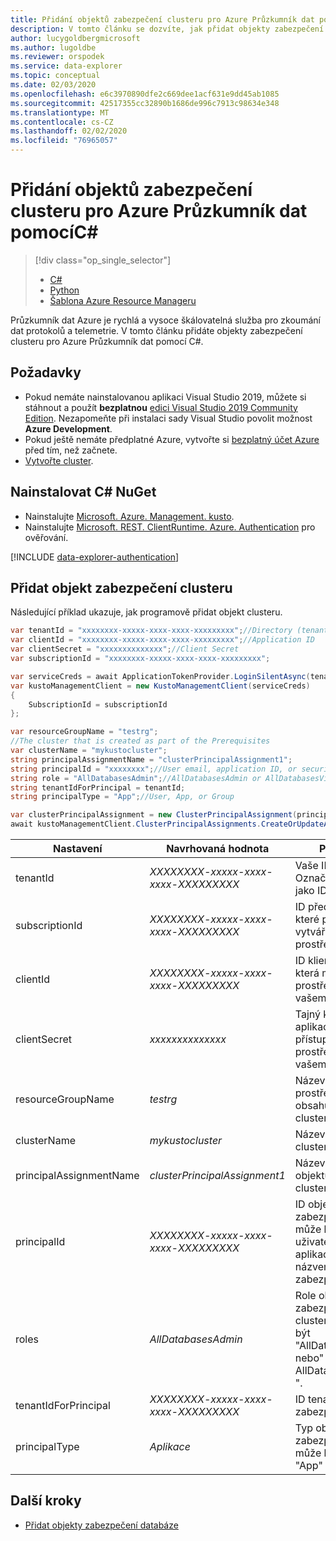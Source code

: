 ```yaml
---
title: Přidání objektů zabezpečení clusteru pro Azure Průzkumník dat pomocíC#
description: V tomto článku se dozvíte, jak přidat objekty zabezpečení clusteru pro Azure Průzkumník dat pomocí C#.
author: lucygoldbergmicrosoft
ms.author: lugoldbe
ms.reviewer: orspodek
ms.service: data-explorer
ms.topic: conceptual
ms.date: 02/03/2020
ms.openlocfilehash: e6c3970890dfe2c669dee1acf631e9dd45ab1085
ms.sourcegitcommit: 42517355cc32890b1686de996c7913c98634e348
ms.translationtype: MT
ms.contentlocale: cs-CZ
ms.lasthandoff: 02/02/2020
ms.locfileid: "76965057"
---
```

# <a name="add-cluster-principals-for-azure-data-explorer-by-using-c"></a>Přidání objektů zabezpečení clusteru pro Azure Průzkumník dat pomocíC#

> [!div class="op_single_selector"]
> * [C#](cluster-principal-csharp.md)
> * [Python](cluster-principal-python.md)
> * [Šablona Azure Resource Manageru](cluster-principal-resource-manager.md)

Průzkumník dat Azure je rychlá a vysoce škálovatelná služba pro zkoumání dat protokolů a telemetrie. V tomto článku přidáte objekty zabezpečení clusteru pro Azure Průzkumník dat pomocí C#.

## <a name="prerequisites"></a>Požadavky

* Pokud nemáte nainstalovanou aplikaci Visual Studio 2019, můžete si stáhnout a použít **bezplatnou** [edici Visual Studio 2019 Community Edition](https://www.visualstudio.com/downloads/). Nezapomeňte při instalaci sady Visual Studio povolit možnost **Azure Development**.
* Pokud ještě nemáte předplatné Azure, vytvořte si [bezplatný účet Azure](https://azure.microsoft.com/free/) před tím, než začnete.
* [Vytvořte cluster](create-cluster-database-csharp.md).

## <a name="install-c-nuget"></a>Nainstalovat C# NuGet

* Nainstalujte [Microsoft. Azure. Management. kusto](https://www.nuget.org/packages/Microsoft.Azure.Management.Kusto/).
* Nainstalujte [Microsoft. REST. ClientRuntime. Azure. Authentication](https://www.nuget.org/packages/Microsoft.Rest.ClientRuntime.Azure.Authentication) pro ověřování.

[!INCLUDE [data-explorer-authentication](../../includes/data-explorer-authentication.md)]

## <a name="add-a-cluster-principal"></a>Přidat objekt zabezpečení clusteru

Následující příklad ukazuje, jak programově přidat objekt clusteru.

```csharp
var tenantId = "xxxxxxxx-xxxxx-xxxx-xxxx-xxxxxxxxx";//Directory (tenant) ID
var clientId = "xxxxxxxx-xxxxx-xxxx-xxxx-xxxxxxxxx";//Application ID
var clientSecret = "xxxxxxxxxxxxxx";//Client Secret
var subscriptionId = "xxxxxxxx-xxxxx-xxxx-xxxx-xxxxxxxxx";

var serviceCreds = await ApplicationTokenProvider.LoginSilentAsync(tenantId, clientId, clientSecret);
var kustoManagementClient = new KustoManagementClient(serviceCreds)
{
    SubscriptionId = subscriptionId
};

var resourceGroupName = "testrg";
//The cluster that is created as part of the Prerequisites
var clusterName = "mykustocluster";
string principalAssignmentName = "clusterPrincipalAssignment1";
string principalId = "xxxxxxxx";//User email, application ID, or security group name
string role = "AllDatabasesAdmin";//AllDatabasesAdmin or AllDatabasesViewer
string tenantIdForPrincipal = tenantId;
string principalType = "App";//User, App, or Group

var clusterPrincipalAssignment = new ClusterPrincipalAssignment(principalId, role, principalType, tenantId: tenantIdForPrincipal);
await kustoManagementClient.ClusterPrincipalAssignments.CreateOrUpdateAsync(resourceGroupName, clusterName, principalAssignmentName, clusterPrincipalAssignment);
```

|**Nastavení** | **Navrhovaná hodnota** | **Popis pole**|
|---|---|---|
| tenantId | *XXXXXXXX-xxxxx-xxxx-xxxx-XXXXXXXXX* | Vaše ID tenanta. Označuje se také jako ID adresáře.|
| subscriptionId | *XXXXXXXX-xxxxx-xxxx-xxxx-XXXXXXXXX* | ID předplatného, které používáte pro vytváření prostředků.|
| clientId | *XXXXXXXX-xxxxx-xxxx-xxxx-XXXXXXXXX* | ID klienta aplikace, která má přístup k prostředkům ve vašem tenantovi.|
| clientSecret | *xxxxxxxxxxxxxx* | Tajný klíč klienta aplikace, který má přístup k prostředkům ve vašem tenantovi. |
| resourceGroupName | *testrg* | Název skupiny prostředků, která obsahuje váš cluster.|
| clusterName | *mykustocluster* | Název vašeho clusteru.|
| principalAssignmentName | *clusterPrincipalAssignment1* | Název prostředku objektu zabezpečení clusteru.|
| principalId | *XXXXXXXX-xxxxx-xxxx-xxxx-XXXXXXXXX* | ID objektu zabezpečení, které může být e-mailem uživatele, ID aplikace nebo názvem skupiny zabezpečení.|
| roles | *AllDatabasesAdmin* | Role objektu zabezpečení clusteru, který může být "AllDatabasesAdmin' nebo" AllDatabasesViewer ".|
| tenantIdForPrincipal | *XXXXXXXX-xxxxx-xxxx-xxxx-XXXXXXXXX* | ID tenanta objektu zabezpečení|
| principalType | *Aplikace* | Typ objektu zabezpečení, který může být "User", "App" nebo "Group"|

## <a name="next-steps"></a>Další kroky

* [Přidat objekty zabezpečení databáze](database-principal-csharp.md)
